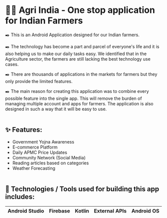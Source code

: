 # 👨‍🌾 Agri India - One stop application for Indian Farmers

✒️ This is an Android Application designed for our Indian farmers. 

✒️ The technology has become a part and parcel of everyone's life and it is also helping us to make our daily tasks easy.
We identified that in the Agriculture sector, the farmers are still lacking the best technology use cases. 

✒️ There are thousands of applications in the markets for farmers but they only provide the limited features.

✒️ The main reason for creating this application was to combine every possible feature into the single app. This will remove the burden of managing multiple account and apps for farmers.
The application is also designed in such a way that it will be easy to use.
<br /><br />


## ✨ Features:
- Government Yojna Awareness
- E-commerce Platform
- Daily APMC Price Updates
- Community Network (Social Media)
- Reading articles based on categories
- Weather Forecasting
<br /><br />

## 📱 Technologies / Tools used for building this app includes:
| Android Studio | Firebase | Kotlin | External APIs | Android OS |
| --- | --- | --- | --- | --- |

